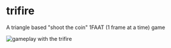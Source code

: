# trifire
A triangle based "shoot the coin" 1FAAT (1 frame at a time) game

![gameplay with the trifire](gameplay.png "Trifire")

